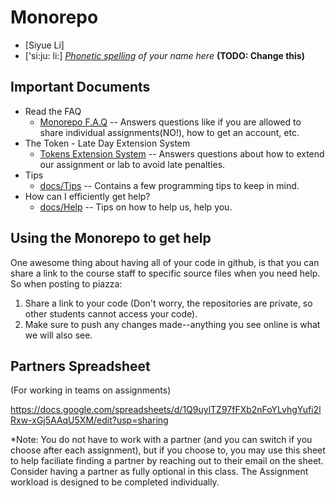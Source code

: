 # Monorepo

- [Siyue Li]
- ['si:ju: li:] *[Phonetic spelling](https://dictionary.cambridge.org/us/help/phonetics.html) of your name here* **(TODO: Change this)**

## Important Documents 

- Read the FAQ
  - [Monorepo F.A.Q](./docs/faq.md) -- Answers questions like if you are allowed to share individual assignments(NO!), how to get an account, etc.
- The Token - Late Day Extension System
  - [Tokens Extension System](./docs/tokens.md) -- Answers questions about how to extend our assignment or lab to avoid late penalties.
- Tips
  -  [docs/Tips](./docs/Tips.md) -- Contains a few programming tips to keep in mind.
- How can I efficiently get help?
  -  [docs/Help](./docs/Help.md) -- Tips on how to help us, help you.

## Using the Monorepo to get help

One awesome thing about having all of your code in github, is that you can share a link to the course staff to specific source files when you need help. So when posting to piazza:

1. Share a link to your code (Don't worry, the repositories are private, so other students cannot access your code).
2. Make sure to push any changes made--anything you see online is what we will also see.

## Partners Spreadsheet
(For working in teams on assignments)

https://docs.google.com/spreadsheets/d/1Q9uylTZ97fFXb2nFoYLvhgYufi2lRxw-xGj5AAqU5XM/edit?usp=sharing

*Note: You do not have to work with a partner (and you can switch if you choose after each assignment), but if you choose to, you may use this sheet to help faciliate finding a partner by reaching out to their email on the sheet. Consider having a partner as fully optional in this class. The Assignment workload is designed to be completed individually.

